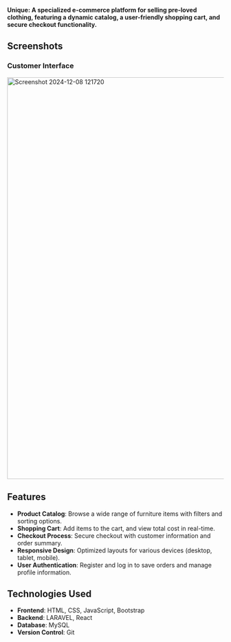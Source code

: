 **Unique: A specialized e-commerce platform for selling pre-loved clothing, featuring a dynamic catalog, a user-friendly shopping cart, and secure checkout functionality.**
## Screenshots

### Customer Interface

<img width="932" alt="Screenshot 2024-12-08 121720" src="https://github.com/user-attachments/assets/14e80871-def2-4d4a-add4-2bc38f5e6e96">


## Features
- **Product Catalog**: Browse a wide range of furniture items with filters and sorting options.
- **Shopping Cart**: Add items to the cart, and view total cost in real-time.
- **Checkout Process**: Secure checkout with customer information and order summary.
- **Responsive Design**: Optimized layouts for various devices (desktop, tablet, mobile).
- **User Authentication**: Register and log in to save orders and manage profile information.

## Technologies Used
- **Frontend**: HTML, CSS, JavaScript, Bootstrap
- **Backend**: LARAVEL, React 
- **Database**: MySQL
- **Version Control**: Git
